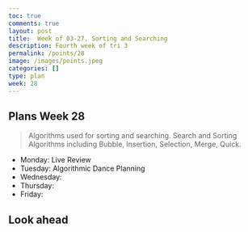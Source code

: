 ```yaml
---
toc: true
comments: true
layout: post
title:  Week of 03-27, Sorting and Searching
description: Fourth week of tri 3
permalink: /points/28
image: /images/points.jpeg
categories: []
type: plan
week: 28
---
```


## Plans Week 28
> Algorithms used for sorting and searching.  Search and Sorting Algorithms including Bubble, Insertion, Selection, Merge, Quick.
- Monday: Live Review
- Tuesday: Algorithmic Dance Planning
- Wednesday: 
- Thursday:
- Friday:

## Look ahead
> 